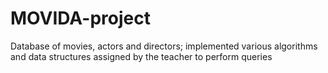 # MOVIDA-project
Database of movies, actors and directors; implemented various algorithms and data structures assigned by the teacher to perform queries
